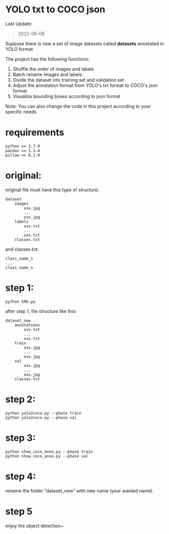 # YOLO txt to COCO json
Last Update:

> 2022-06-08

Suppose there is now a set of image datasets called **datasets** annotated in YOLO format

The project has the following functions:

1. Shuffle the order of images and labels
2. Batch rename images and labels
3. Divide the dataset into training set and validation set
4. Adjust the annotation format from YOLO's txt format to COCO's json format
5. Visualize bounding boxes according to json format

Note: You can also change the code in this project according to your specific needs

# requirements
```
python == 3.7.9
pandas == 1.3.4
pillow == 8.1.0
```
# original:
original file must have this type of structure:
```
dataset
    images
        xxx.jpg
        ...
        xxx.jpg
    labels 
        xxx.txt
        ...
        xxx.txt
    classes.txt
```
and classes.txt:
```
class_name_1
...
class_name_n

```
# step 1:
```
python SRD.py
```
after step 1, file structure like this:
```
dataset_new
    annotations 
        xxx.txt
        ...
        xxx.txt
    train
        xxx.jpg
        ...
        xxx.jpg
    val
        xxx.jpg
        ...
        xxx.jpg
    classes.txt
```
# step 2:
```
python yolo2coco.py --phase train
python yolo2coco.py --phase val
```
# step 3:
```
python show_coco_anno.py --phase train
python show_coco_anno.py --phase val
```
# step 4:
rename the folder "dataset_new" with new name (your wanted name)
# step 5
enjoy the object detection~

